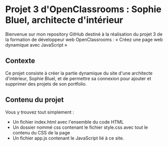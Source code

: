 # Projet 3 d'OpenClassrooms : Sophie Bluel, architecte d'intérieur

Bienvenue sur mon repository GitHub destiné à la réalisation du projet 3 de la formation de développeur web OpenClassrooms : « Créez une page web dynamique avec JavaScript »

## Contexte

Ce projet consiste à créer la partie dynamique du site d'une architecte d'intérieur, Sophie Bluel, et de permettre sa connexion pour ajouter et supprimer des projets de son portfolio.

## Contenu du projet

Vous y trouvez tout simplement :

* Un fichier index.html avec l'ensemble du code HTML
* Un dossier nommé css contenant le fichier style.css avec tout le contenu du CSS de la page
* Un fichier app.js contenant le JavaScript lié à ce site.